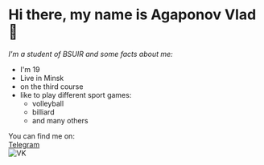 __Hi there, my name is Agaponov Vlad__ 👋
===
_I'm a student of BSUIR and some facts about me:_  
- I'm 19  
- Live in Minsk   
- on the third course   
- like to play different sport games:
  - volleyball
  - billiard
  - and many others

You can find me on:\
[Telegram](https://t.me/DarkVladius)\
![[VK](https://vk.com/beerisgoodforhealth)](https://www.pinclipart.com/picdir/big/544-5446048_vk-logo-design-logo-media-sosial-png-clipart.png)
